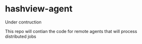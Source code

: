 # hashview-agent

Under contruction

This repo will contian the code for remote agents that will process distributed jobs
